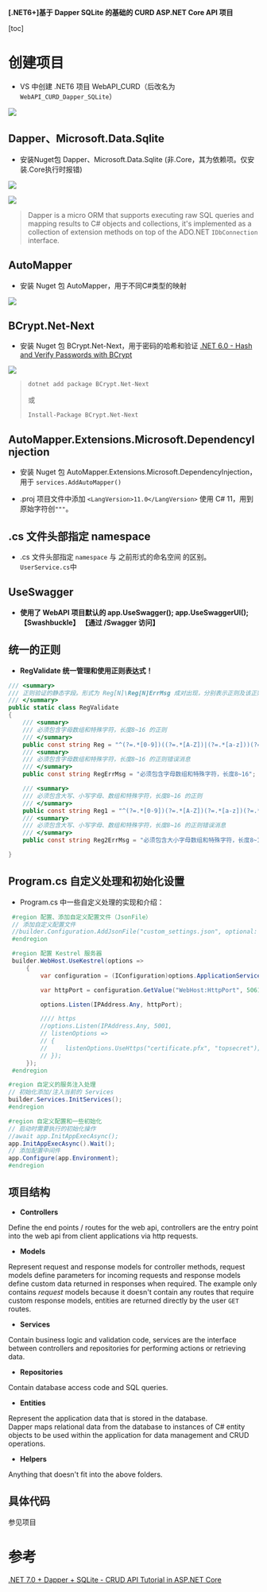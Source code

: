 **[.NET6+]基于 Dapper SQLite 的基础的 CURD ASP.NET Core API 项目**

[toc]


# 创建项目

- VS 中创建 .NET6 项目 WebAPI_CURD（后改名为`WebAPI_CURD_Dapper_SQLite`）

![](img/20230417141540.png)

## Dapper、Microsoft.Data.Sqlite

- 安装Nuget包 Dapper、Microsoft.Data.Sqlite (非.Core，其为依赖项。仅安装.Core执行时报错)

![](img/20230417142020.png)

![](img/20230417142148.png)

> Dapper is a micro ORM that supports executing raw SQL queries and mapping results to C# objects and collections, it's implemented as a collection of extension methods on top of the ADO.NET `IDbConnection` interface.

## AutoMapper

- 安装 Nuget 包 AutoMapper，用于不同C#类型的映射

![](img/20230417144104.png)

## BCrypt.Net-Next

- 安装 Nuget 包 BCrypt.Net-Next，用于密码的哈希和验证 [.NET 6.0 - Hash and Verify Passwords with BCrypt](https://jasonwatmore.com/post/2022/01/16/net-6-hash-and-verify-passwords-with-bcrypt)

![](img/20230417160103.png)

> `dotnet add package BCrypt.Net-Next`
>
> 或
>
> `Install-Package BCrypt.Net-Next`

## AutoMapper.Extensions.Microsoft.DependencyInjection

- 安装 Nuget 包 AutoMapper.Extensions.Microsoft.DependencyInjection，用于 `services.AddAutoMapper()`

- .proj 项目文件中添加 `<LangVersion>11.0</LangVersion>` 使用 C# 11，用到原始字符创`"""`。

## .cs 文件头部指定 namespace

- .cs 文件头部指定 `namespace` 与 之前形式的命名空间 的区别。`UserService.cs`中

## UseSwagger

- **使用了 WebAPI 项目默认的 app.UseSwagger(); app.UseSwaggerUI(); 【Swashbuckle】  【通过 /Swagger 访问】**

## 统一的正则

- **RegValidate 统一管理和使用正则表达式！**

```C#
/// <summary>
/// 正则验证的静态字段。形式为 Reg[N]\Reg[N]ErrMsg 成对出现，分别表示正则及该正则的错误消息
/// </summary>
public static class RegValidate
{
    /// <summary>
    /// 必须包含字母数组和特殊字符，长度8~16 的正则
    /// </summary>
    public const string Reg = "^(?=.*[0-9])((?=.*[A-Z])|(?=.*[a-z]))(?=.*[!@#$%^&*,\\._])[0-9a-zA-Z!@#$%^&*,\\\\._]{8,16}$";
    /// <summary>
    /// 必须包含字母数组和特殊字符，长度8~16 的正则错误消息
    /// </summary>
    public const string RegErrMsg = "必须包含字母数组和特殊字符，长度8~16";

    /// <summary>
    /// 必须包含大写、小写字母、数组和特殊字符，长度8~16 的正则
    /// </summary>
    public const string Reg1 = "^(?=.*[0-9])(?=.*[A-Z])(?=.*[a-z])(?=.*[!@#$%^&*,\\._])[0-9a-zA-Z!@#$%^&*,\\\\._]{8,16}$";
    /// <summary>
    /// 必须包含大写、小写字母、数组和特殊字符，长度8~16 的正则错误消息
    /// </summary>
    public const string Reg2ErrMsg = "必须包含大小字母数组和特殊字符，长度8~16";

}
```

## Program.cs 自定义处理和初始化设置

- Program.cs 中一些自定义处理的实现和介绍：

```C#
 #region 配置、添加自定义配置文件（JsonFile）
 // 添加自定义配置文件
 //builder.Configuration.AddJsonFile("custom_settings.json", optional: false, reloadOnChange: true);
 #endregion

 #region 配置 Kestrel 服务器
 builder.WebHost.UseKestrel(options =>
     {
         var configuration = (IConfiguration)options.ApplicationServices.GetService(typeof(IConfiguration))!;

         var httpPort = configuration.GetValue("WebHost:HttpPort", 5061);

         options.Listen(IPAddress.Any, httpPort);

         //// https
         //options.Listen(IPAddress.Any, 5001,
         // listenOptions =>
         // {
         //     listenOptions.UseHttps("certificate.pfx", "topsecret");
         // });
     }); 
 #endregion
```

```C#
#region 自定义的服务注入处理
// 初始化添加/注入当前的 Services
builder.Services.InitServices(); 
#endregion
```

```C#
#region 自定义配置和一些初始化
// 启动时需要执行的初始化操作
//await app.InitAppExecAsync();
app.InitAppExecAsync().Wait();
// 添加配置中间件
app.Configure(app.Environment); 
#endregion
```

## 项目结构

- **Controllers**  

Define the end points / routes for the web api, controllers are the entry point into the web api from client applications via http requests.

- **Models**  

Represent request and response models for controller methods, request models define parameters for incoming requests and response models define custom data returned in responses when required. The example only contains _request_ models because it doesn't contain any routes that require custom response models, entities are returned directly by the user `GET` routes.

- **Services**  

Contain business logic and validation code, services are the interface between controllers and repositories for performing actions or retrieving data.

- **Repositories**  

Contain database access code and SQL queries.

- **Entities**  

Represent the application data that is stored in the database.  
Dapper maps relational data from the database to instances of C# entity objects to be used within the application for data management and CRUD operations.

- **Helpers**  

Anything that doesn't fit into the above folders.

## 具体代码

参见项目

# 参考

[.NET 7.0 + Dapper + SQLite - CRUD API Tutorial in ASP.NET Core](https://jasonwatmore.com/net-7-dapper-sqlite-crud-api-tutorial-in-aspnet-core)